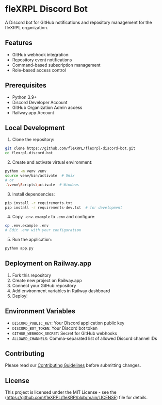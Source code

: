 # fleXRPL Discord Bot

A Discord bot for GitHub notifications and repository management for the fleXRPL organization.

## Features

- GitHub webhook integration
- Repository event notifications
- Command-based subscription management
- Role-based access control

## Prerequisites

- Python 3.9+
- Discord Developer Account
- GitHub Organization Admin access
- Railway.app Account

## Local Development

1. Clone the repository:
```bash
git clone https://github.com/fleXRPL/flexrpl-discord-bot.git
cd flexrpl-discord-bot
```

2. Create and activate virtual environment:
```bash
python -m venv venv
source venv/bin/activate  # Unix
# or
.\venv\Scripts\activate  # Windows
```

3. Install dependencies:
```bash
pip install -r requirements.txt
pip install -r requirements-dev.txt  # for development
```

4. Copy `.env.example` to `.env` and configure:
```bash
cp .env.example .env
# Edit .env with your configuration
```

5. Run the application:
```bash
python app.py
```

## Deployment on Railway.app

1. Fork this repository
2. Create new project on Railway.app
3. Connect your GitHub repository
4. Add environment variables in Railway dashboard
5. Deploy!

## Environment Variables

- `DISCORD_PUBLIC_KEY`: Your Discord application public key
- `DISCORD_BOT_TOKEN`: Your Discord bot token
- `GITHUB_WEBHOOK_SECRET`: Secret for GitHub webhooks
- `ALLOWED_CHANNELS`: Comma-separated list of allowed Discord channel IDs

## Contributing

Please read our [Contributing Guidelines](https://github.com/fleXRPL/fleXRP/blob/main/CONTRIBUTING.md) before submitting changes.

## License

This project is licensed under the MIT License - see the (https://github.com/fleXRPL/fleXRP/blob/main/LICENSE) file for details.